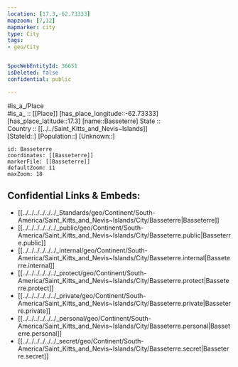 ```yaml
---
location: [17.3,-62.73333] 
mapzoom: [7,12] 
mapmarker: city 
type: City
tags:
- geo/City


SpocWebEntityId: 36651
isDeleted: false
confidential: public

---
```

#is_a_/Place  
#is_a_ :: [[Place]] 
[has_place_longitude::-62.73333] 
[has_place_latitude::17.3] 
[name::Basseterre] 
State ::  
Country :: [[../../Saint_Kitts_and_Nevis~Islands]]  
[StateId::] 
[Population::] 
[Unknown::] 


```leaflet
id: Basseterre
coordinates: [[Basseterre]] 
markerFile: [[Basseterre]] 
defaultZoom: 11 
maxZoom: 18
```


## Confidential Links & Embeds: 
- [[../../../../../../_Standards/geo/Continent/South-America/Saint_Kitts_and_Nevis~Islands/City/Basseterre|Basseterre]] 
- [[../../../../../../_public/geo/Continent/South-America/Saint_Kitts_and_Nevis~Islands/City/Basseterre.public|Basseterre.public]] 
- [[../../../../../../_internal/geo/Continent/South-America/Saint_Kitts_and_Nevis~Islands/City/Basseterre.internal|Basseterre.internal]] 
- [[../../../../../../_protect/geo/Continent/South-America/Saint_Kitts_and_Nevis~Islands/City/Basseterre.protect|Basseterre.protect]] 
- [[../../../../../../_private/geo/Continent/South-America/Saint_Kitts_and_Nevis~Islands/City/Basseterre.private|Basseterre.private]] 
- [[../../../../../../_personal/geo/Continent/South-America/Saint_Kitts_and_Nevis~Islands/City/Basseterre.personal|Basseterre.personal]] 
- [[../../../../../../_secret/geo/Continent/South-America/Saint_Kitts_and_Nevis~Islands/City/Basseterre.secret|Basseterre.secret]] 

